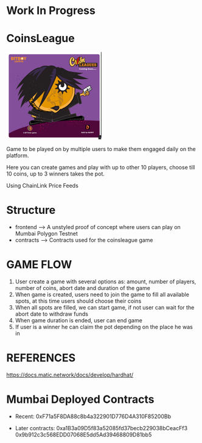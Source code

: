 # Work In Progress

# CoinsLeague

![image](assets/coins-league.png)


Game to be played on by multiple users  to make them engaged daily on the platform.

Here you can create games and play with up to other 10 players, choose till 10 coins, up to 3 winners takes the pot.

Using ChainLink Price Feeds

# Structure

- frontend --> A unstyled proof of concept where users can play on Mumbai Polygon Testnet
- contracts --> Contracts used for the coinsleague game

# GAME FLOW

1. User create a game with several options as: amount, number of players, number of coins, abort date and duration of the game
2. When game is created, users need to join the game to fill all available spots, at this time users should choose their coins
3. When all spots are filled, we can start game, if not user can wait for the abort date to withdraw funds
4. When game duration is ended, user can end game
5. If user is a winner he can claim the pot depending on the place he was in

# REFERENCES

https://docs.matic.network/docs/develop/hardhat/

# Mumbai Deployed Contracts

- Recent:
 0xF71a5F8DA88c8b4a322901D776D4A310F85200Bb

- Later contracts:
0xa1B3a09D5f83a52085fd37becb229038bCeacFf3
0x9b912c3c568EDD07068E5dd5Ad39468809D81bb5